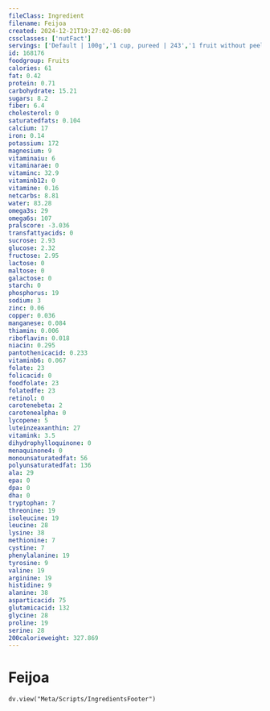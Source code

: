 ```yaml
---
fileClass: Ingredient
filename: Feijoa
created: 2024-12-21T19:27:02-06:00
cssclasses: ['nutFact']
servings: ['Default | 100g','1 cup, pureed | 243','1 fruit without peel | 42','1 cup 1/2 inch chunks | 205']
id: 168176
foodgroup: Fruits
calories: 61
fat: 0.42
protein: 0.71
carbohydrate: 15.21
sugars: 8.2
fiber: 6.4
cholesterol: 0
saturatedfats: 0.104
calcium: 17
iron: 0.14
potassium: 172
magnesium: 9
vitaminaiu: 6
vitaminarae: 0
vitaminc: 32.9
vitaminb12: 0
vitamine: 0.16
netcarbs: 8.81
water: 83.28
omega3s: 29
omega6s: 107
pralscore: -3.036
transfattyacids: 0
sucrose: 2.93
glucose: 2.32
fructose: 2.95
lactose: 0
maltose: 0
galactose: 0
starch: 0
phosphorus: 19
sodium: 3
zinc: 0.06
copper: 0.036
manganese: 0.084
thiamin: 0.006
riboflavin: 0.018
niacin: 0.295
pantothenicacid: 0.233
vitaminb6: 0.067
folate: 23
folicacid: 0
foodfolate: 23
folatedfe: 23
retinol: 0
carotenebeta: 2
carotenealpha: 0
lycopene: 5
luteinzeaxanthin: 27
vitamink: 3.5
dihydrophylloquinone: 0
menaquinone4: 0
monounsaturatedfat: 56
polyunsaturatedfat: 136
ala: 29
epa: 0
dpa: 0
dha: 0
tryptophan: 7
threonine: 19
isoleucine: 19
leucine: 28
lysine: 38
methionine: 7
cystine: 7
phenylalanine: 19
tyrosine: 9
valine: 19
arginine: 19
histidine: 9
alanine: 38
asparticacid: 75
glutamicacid: 132
glycine: 28
proline: 19
serine: 28
200calorieweight: 327.869
---
```


# Feijoa

```dataviewjs
dv.view("Meta/Scripts/IngredientsFooter")
```